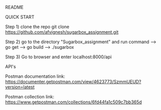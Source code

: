 README

QUICK START

Step 1) clone the repo 
git clone https://github.com/afvignesh/sugarbox_assignment.git

Step 2) go to the directory "Sugarbox_assignment" and run command
 --> go get
 --> go build
 --> ./sugarbox

Step 3) Go to browser and enter
localhost:8000/api


API's

Postman documentation link:
https://documenter.getpostman.com/view/4623773/SzmmUEUD?version=latest

Postman collection link:
https://www.getpostman.com/collections/6fd44fa1c509c7bb365d

